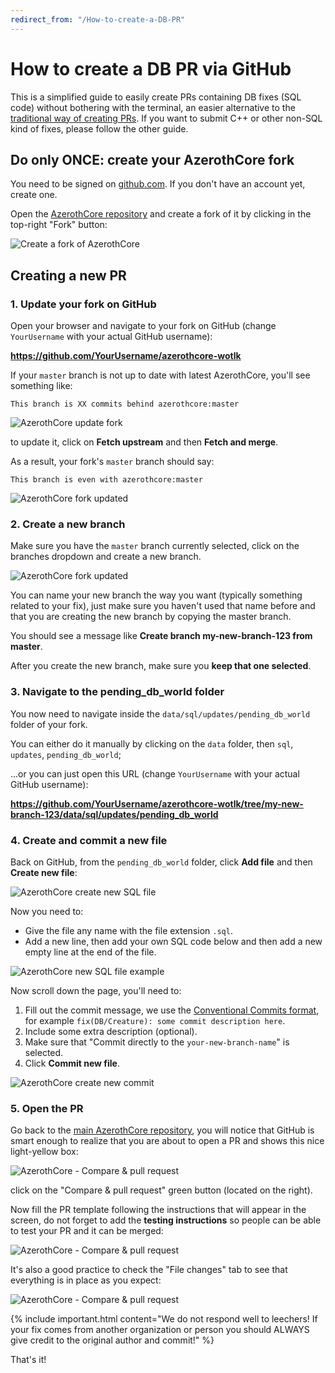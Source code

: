 ```yaml
---
redirect_from: "/How-to-create-a-DB-PR"
---
```


# How to create a DB PR via GitHub

This is a simplified guide to easily create PRs containing DB fixes (SQL code) without bothering with the terminal, 
an easier alternative to the [traditional way of creating PRs](how-to-create-a-pr).
If you want to submit C++ or other non-SQL kind of fixes, please follow the other guide.

## Do only ONCE: create your AzerothCore fork

You need to be signed on [github.com](https://github.com/). If you don't have an account yet, create one.

Open the [AzerothCore repository](https://github.com/azerothcore/azerothcore-wotlk)
and create a fork of it by clicking in the top-right "Fork" button:

![Create a fork of AzerothCore](http://www.azerothcore.org/wiki/assets/images/pr-tutorial/1.png)

## Creating a new PR

### 1. Update your fork on GitHub

Open your browser and navigate to your fork on GitHub (change `YourUsername` with your actual GitHub username):

**https://github.com/YourUsername/azerothcore-wotlk**

If your `master` branch is not up to date with latest AzerothCore, you'll see something like:

`This branch is XX commits behind azerothcore:master`

![AzerothCore update fork](http://www.azerothcore.org/wiki/assets/images/pr-tutorial/update-fork-1.png)

to update it, click on **Fetch upstream** and then **Fetch and merge**.

As a result, your fork's `master` branch should say:

`This branch is even with azerothcore:master`

![AzerothCore fork updated](http://www.azerothcore.org/wiki/assets/images/pr-tutorial/update-fork-2.png)

### 2. Create a new branch

Make sure you have the `master` branch currently selected, click on the branches dropdown and create a new branch.

![AzerothCore fork updated](http://www.azerothcore.org/wiki/assets/images/pr-tutorial/web-create-new-branch.png)

You can name your new branch the way you want (typically something related to your fix), 
just make sure you haven't used that name before and that you are creating the new branch by copying the master branch.

You should see a message like **Create branch my-new-branch-123 from master**.

After you create the new branch, make sure you **keep that one selected**.

### 3. Navigate to the pending_db_world folder

You now need to navigate inside the `data/sql/updates/pending_db_world` folder of your fork.

You can either do it manually by clicking on the `data` folder, then `sql`, `updates`, `pending_db_world`;

...or you can just open this URL (change `YourUsername` with your actual GitHub username):

**https://github.com/YourUsername/azerothcore-wotlk/tree/my-new-branch-123/data/sql/updates/pending_db_world**

### 4. Create and commit a new file

Back on GitHub, from the `pending_db_world` folder, click **Add file** and then **Create new file**:

![AzerothCore create new SQL file](http://www.azerothcore.org/wiki/assets/images/pr-tutorial/web-create-new-file-1.png)

Now you need to:

- Give the file any name with the file extension `.sql`.
- Add a new line, then add your own SQL code below and then add a new empty line at the end of the file.

![AzerothCore new SQL file example](http://www.azerothcore.org/wiki/assets/images/pr-tutorial/web-create-new-file-2.png)

Now scroll down the page, you'll need to:

1. Fill out the commit message, we use the [Conventional Commits format](https://www.conventionalcommits.org/),
  for example `fix(DB/Creature): some commit description here`.
2. Include some extra description (optional).
3. Make sure that "Commit directly to the `your-new-branch-name`" is selected.
4. Click **Commit new file**.

![AzerothCore create new commit](http://www.azerothcore.org/wiki/assets/images/pr-tutorial/web-create-commit.png)

### 5. Open the PR

Go back to the [main AzerothCore repository](https://github.com/azerothcore/azerothcore-wotlk),
you will notice that GitHub is smart enough to realize that you are about to open a PR
and shows this nice light-yellow box:

![AzerothCore - Compare & pull request](http://www.azerothcore.org/wiki/assets/images/pr-tutorial/11.png)

click on the "Compare & pull request" green button (located on the right).

Now fill the PR template following the instructions that will appear in the screen,
do not forget to add the **testing instructions** so people can be able to test your PR and it can be merged:

![AzerothCore - Compare & pull request](http://www.azerothcore.org/wiki/assets/images/pr-tutorial/12.png)

It's also a good practice to check the "File changes" tab to see that everything is in place as you expect:

![AzerothCore - Compare & pull request](http://www.azerothcore.org/wiki/assets/images/pr-tutorial/13.png)

{% include important.html content="We do not respond well to leechers! If your fix comes from another organization or person you should ALWAYS give credit to the original author and commit!" %}

That's it!
